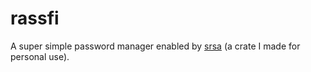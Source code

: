 # rassfi
A super simple password manager enabled by [srsa](https://crates.io/crates/srsa) (a crate I made for personal use).
